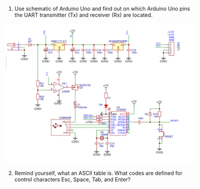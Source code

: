 1. Use schematic of Arduino Uno and find out on which Arduino Uno pins the UART transmitter (Tx) and receiver (Rx) are located.

 ![your figure](images/preparation.png)


2. Remind yourself, what an ASCII table is. What codes are defined for control characters Esc, Space, Tab, and Enter?
